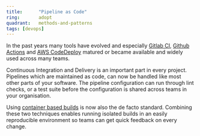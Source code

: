 ```yaml
---
title:      "Pipeline as Code"
ring:       adopt
quadrant:   methods-and-patterns
tags: [devops]
---
```


In the past years many tools have evolved and especially [Gitlab CI](https://docs.gitlab.com/ee/ci/), [Github Actions](https://github.com/features/actions) and [AWS CodeDeploy](https://aws.amazon.com/de/codedeploy/) matured or became available and widely used across many teams.

Continuous Integration and Delivery is an important part in every project. Pipelines which are maintained as code, can now be handled like most other parts of your software. The pipeline configuration can run through lint checks, or a test suite before the configuration is shared across teams in your organisation.

Using [container based builds](https://www.aoe.com/techradar/methods-and-patterns/container-based-builds.html) is now also the de facto standard. Combining these two techniques enables running isolated builds in an easily reproducible environment so teams can get quick feedback on every change.
